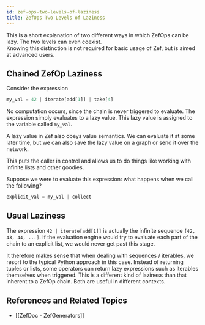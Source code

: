 ```yaml
---
id: zef-ops-two-levels-of-laziness
title: ZefOps Two Levels of Laziness
---
```


  
  
This is a short explanation of two different ways in which ZefOps can be lazy. The two levels can even coexist.  
Knowing this distinction is not required for basic usage of Zef, but is aimed at advanced users.  
  
  
## Chained ZefOp Laziness  
  
Consider the expression  
```python  
my_val = 42 | iterate[add[1]] | take[4]  
```  
  
No computation occurs, since the chain is never triggered to evaluate. The expression simply evaluates to a lazy value. This lazy value is assigned to the variable called `my_val`.  
  
A lazy value in Zef also obeys value semantics. We can evaluate it at some later time, but we can also save the lazy value on a graph or send it over the network.  
  
This puts the caller in control and allows us to do things like working with infinite lists and other goodies.  
  
Suppose we were to evaluate this expression: what happens when we call the following?  
```python  
explicit_val = my_val | collect  
```  
  
  
## Usual Laziness  
  
The expression `42 | iterate[add[1]]` is actually the infinite sequence `[42, 43, 44, ...]`. If the evaluation engine would try to evaluate each part of the chain to an explicit list, we would never get past this stage.   
  
It therefore makes sense that when dealing with sequences / iterables, we resort to the typical Python approach in this case. Instead of returning tuples or lists, some operators can return lazy expressions such as iterables themselves when triggered. This is a different kind of laziness than that inherent to a ZefOp chain. Both are useful in different contexts.  
  
  
## References and Related Topics  
- [[ZefDoc - ZefGenerators]]  
